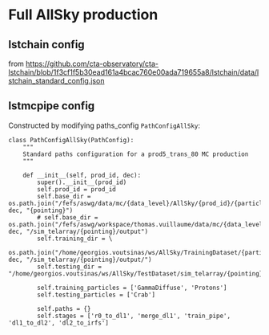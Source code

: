 # Full AllSky production

## lstchain config

from
https://github.com/cta-observatory/cta-lstchain/blob/1f3cf1f5b30ead161a4bcac760e00ada719655a8/lstchain/data/lstchain_standard_config.json



## lstmcpipe config

Constructed by modifying paths_config `PathConfigAllSky`:
```
class PathConfigAllSky(PathConfig):
    """
    Standard paths configuration for a prod5_trans_80 MC production
    """

    def __init__(self, prod_id, dec):
        super().__init__(prod_id)
        self.prod_id = prod_id
        self.base_dir = os.path.join("/fefs/aswg/data/mc/{data_level}/AllSky/{prod_id}/{particle}/", dec, "{pointing}")
        # self.base_dir = os.path.join("/fefs/aswg/workspace/thomas.vuillaume/data/mc/{data_level}/AllSky/{prod_id}/{particle}/", dec, "/sim_telarray/{pointing}/output")
        self.training_dir = \
            os.path.join("/home/georgios.voutsinas/ws/AllSky/TrainingDataset/{particle}/", dec, "/sim_telarray/{pointing}/output/")
        self.testing_dir = "/home/georgios.voutsinas/ws/AllSky/TestDataset/sim_telarray/{pointing}/output_v1.4/"

        self.training_particles = ['GammaDiffuse', 'Protons']
        self.testing_particles = ['Crab']

        self.paths = {}
        self.stages = ['r0_to_dl1', 'merge_dl1', 'train_pipe', 'dl1_to_dl2', 'dl2_to_irfs']

```
